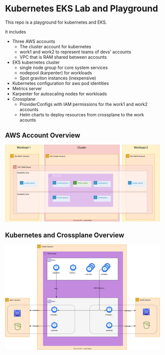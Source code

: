 # Kubernetes EKS Lab and Playground

This repo is a playground for kubernetes and EKS.

It includes

- Three AWS accounts
  - The cluster account for kubernetes
  - work1 and work2 to represent teams of devs' accounts
  - VPC that is RAM shared between accounts
- EKS kubernetes cluster
  - single node group for core system services
  - nodepool (karpenter) for workloads
  - Spot graviton instances (inexpensive)
- Kubernetes configuration for aws pod identities
- Metrics server
- Karpenter for autoscaling nodes for workloads
- Crossplane
  - ProviderConfigs with IAM permissions for the work1 and work2 accounts
  - Helm charts to deploy resources from crossplane to the work acounts

## AWS Account Overview

![arch1](architecture1.drawio.svg)

## Kubernetes and Crossplane Overview

![arch2](architecture2.drawio.svg)
